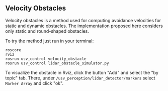 ## Velocity Obstacles

Velocity obstacles is a method used for computing avoidance velocities for static and dynamic obstacles.
The implementation proposed here considers only static and round-shaped obstacles.

To try the method just run in your terminal:

```
roscore
rviz
rosrun usv_control velocity_obstacle
rosrun usv_control lidar_obstacle_simulator.py
```

To visualize the obstacle in Rviz, click the button "Add" and select the "by topic" tab. There, under `/usv_perception/lidar_detector/markers`
select `Marker Array` and click "ok".